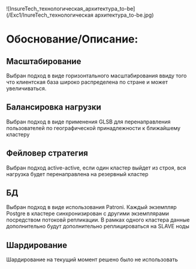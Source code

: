 
![InsureTech_технологическая_архитектура_to-be](/Exc1/InureTech_технологическая архитектура_to-be.jpg)

# Обоснование/Описание:
## Масштабирование
Выбран подход в виде горизонтального масштабирования ввиду того что клиентская база широко распределена по стране и может увеличиваться.
## Балансировка нагрузки
Выбран подход в виде применения GLSB для перенаправления пользователей по географической принадлежности к ближайшему кластеру
## Фейловер стратегия
Выбран подход active-active, если один кластер выйдет из строя, вся нагрузка будет перенаправлена на резервный кластер
## БД
Выбран подход в виде использования Patroni. Каждый экземпляр Postgre в кластере синхронизирован с другими экземплярами посредством потоковй репликации.
В рамках одного кластера данные дополнительно будут дополнительно реплицироваться на SLAVE ноды
## Шардирование
Шардирование на текущий момент решено было не использовать